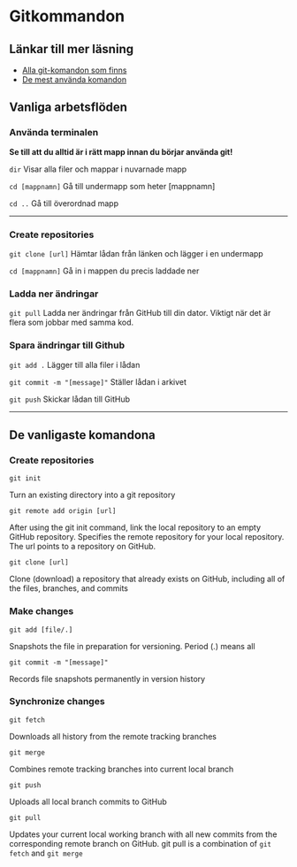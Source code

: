 # Gitkommandon

## Länkar till mer läsning

- [Alla git-komandon som finns](https://git-scm.com/docs/git#_git_commands)
- [De mest använda komandon](https://git-scm.com/docs)

## Vanliga arbetsflöden

### Använda terminalen

**Se till att du alltid är i rätt mapp innan du börjar använda git!**

`dir` Visar alla filer och mappar i nuvarnade mapp

`cd [mappnamn]` Gå till undermapp som heter \[mappnamn\]

`cd ..` Gå till överordnad mapp

---

### Create repositories

`git clone [url]` Hämtar lådan från länken och lägger i en undermapp

`cd [mappnamn]` Gå in i mappen du precis laddade ner

### Ladda ner ändringar

`git pull` Ladda ner ändringar från GitHub till din dator. Viktigt när det är flera som jobbar med samma kod.

### Spara ändringar till Github

`git add .` Lägger till alla filer i lådan

`git commit -m "[message]"` Ställer lådan i arkivet

`git push` Skickar lådan till GitHub

---

## De vanligaste komandona

### Create repositories

`git init`

Turn an existing directory into a git repository

`git remote add origin [url]`

After using the git init command, link the local repository to an empty GitHub repository. Specifies the remote repository for your local repository. The url points to a repository on GitHub.

`git clone [url]`

Clone (download) a repository that already exists on GitHub, including all of the files, branches, and commits

### Make changes

`git add [file/.]`

Snapshots the file in preparation for versioning. Period (.) means all

`git commit -m "[message]"`

Records file snapshots permanently in version history

### Synchronize changes

`git fetch`

Downloads all history from the remote tracking branches

`git merge`

Combines remote tracking branches into current local branch

`git push`

Uploads all local branch commits to GitHub

`git pull`

Updates your current local working branch with all new commits from the corresponding remote branch on GitHub. git pull is a combination of `git fetch` and `git merge`
